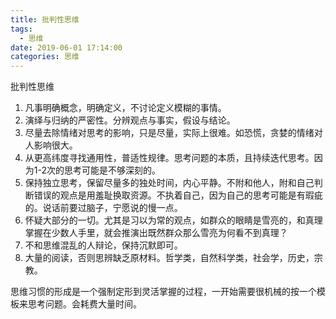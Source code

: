 ```yaml
---
title: 批判性思维
tags:
  - 思维
date: 2019-06-01 17:14:00
categories: 思维
---
```

批判性思维

<!-- more -->

1. 凡事明确概念，明确定义，不讨论定义模糊的事情。
2. 演绎与归纳的严密性。分辨观点与事实，假设与结论。
3. 尽量去除情绪对思考的影响，只是尽量，实际上很难。如恐慌，贪婪的情绪对人影响很大。
4. 从更高纬度寻找通用性，普适性规律。思考问题的本质，且持续迭代思考。因为1-2次的思考可能是不够深刻的。
5. 保持独立思考，保留尽量多的独处时间，内心平静。不附和他人，附和自己判断错误的观点是用羞耻换取资源。不执着自己，因为自己的思考可能是有瑕疵的。说话前要过脑子，宁愿说的慢一点。
6. 怀疑大部分的一切。尤其是习以为常的观点，如群众的眼睛是雪亮的，和真理掌握在少数人手里，就会推演出既然群众那么雪亮为何看不到真理？
7. 不和思维混乱的人辩论，保持沉默即可。
8. 大量的阅读，否则思辨缺乏原材料。哲学类，自然科学类，社会学，历史，宗教。

思维习惯的形成是一个强制定形到灵活掌握的过程，一开始需要很机械的按一个模板来思考问题。会耗费大量时间。
